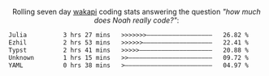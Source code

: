 <p align="center">Rolling seven day <a href="https://wakapi.dev/"/>wakapi</a> coding stats answering the question <i>"how much does Noah really code?"</i>:</p>
<!--START_SECTION:waka-->

```txt
Julia          3 hrs 27 mins   >>>>>>>——————————————————   26.82 %
Ezhil          2 hrs 53 mins   >>>>>>———————————————————   22.41 %
Typst          2 hrs 41 mins   >>>>>————————————————————   20.88 %
Unknown        1 hrs 15 mins   >>———————————————————————   09.72 %
YAML           0 hrs 38 mins   >————————————————————————   04.97 %
```

<!--END_SECTION:waka-->
